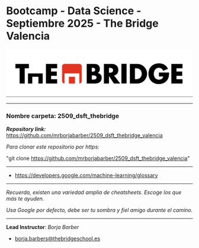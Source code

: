 # Bootcamp - Data Science - Septiembre 2025 - The Bridge Valencia


![The Bridge](./img/logo.png)

----------

### **Nombre carpeta**: 2509_dsft_thebridge

***Repository link:*** https://github.com/mrborjabarber/2509_dsft_thebridge_valencia

*Para clonar este repositorio por https:*

"git clone https://github.com/mrborjabarber/2509_dsft_thebridge_valencia"

---------

- https://developers.google.com/machine-learning/glossary


---------

*Recuerda, existen una variedad amplia de cheatsheets. Escoge los que más te ayuden.*

*Usa Google por defecto, debe ser tu sombra y fiel amigo durante el camino.*

---------

**Lead Instructor**: *Borja Barber*

- borja.barbers@thebridgeschool.es

